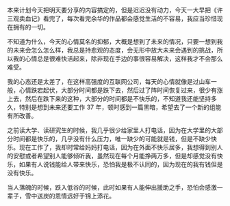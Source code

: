 本来计划今天把明天要分享的内容搞定的，但是迟迟没有动力，今天一大早把《许三观卖血记》看完了，每次看完余华的作品都会感觉生活的不容易，我应当珍惜现在拥有的一切。

不知道为什么，今天的心情莫名的抑郁，大概是想到了未来的情况，只要一想到我的未来会怎么怎么样，我总是持悲观的态度，会无形中放大未来会遇到的挑战，所以我的心情总是很难快活起来，除非现在手边的事很容易解决，这样我才不会那么难受。

我的心态还是太差了，在这样高强度的互联网公司，每天的心情就像是过山车一般，心情跌宕起伏，大部分时间都是跌下去，然后过了阵时间恢复过来，很少有涨上去，然后在跌下来的这种，大部分的时间都是不快乐的，不知道我还能坚持多久，特别是想到未来还要工作 37 年，顿时感到一篇黑暗，希望去了一个新的组能有所改善。

之前读大学、读研究生的时候，我几乎很少给家里人打电话，因为在大学里的大部分时间都是快乐的，几乎没有什么压力，唯一缺少的可能就是钱，但是不缺少快乐。现在工作了，我却时常给妈妈打电话，因为在外面不快乐居多，我想得到别人的安慰或者希望别人能够倾听我，虽然现在每个月能挣两万多，但是却感觉没有快乐，如果有人说钱能给人带来快乐，恐怕我是极不认同的，因为现在的我有钱但是没有快乐。

当人落魄的时候，跌入低谷的时候，此时如果有人能伸出援助之手，恐怕会感激一辈子，雪中送炭的恩情远好于锦上添花。